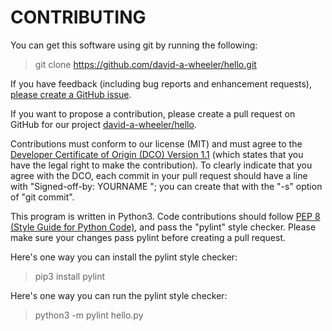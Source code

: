 # CONTRIBUTING

You can get this software using git by running the following:

> git clone https://github.com/david-a-wheeler/hello.git

If you have feedback (including bug reports and enhancement requests),
[please create a GitHub issue](https://github.com/david-a-wheeler/hello/issues).

If you want to propose a contribution, please create a pull request on
GitHub for our project
[david-a-wheeler/hello](https://github.com/david-a-wheeler/hello).

Contributions must conform to our license (MIT) and must agree 
to the
[Developer Certificate of Origin (DCO) Version 1.1](https://developercertificate.org/) (which states that you have the legal right to make the contribution).
To clearly indicate that you agree with the DCO,
each commit in your pull request should have a line with
"Signed-off-by: YOURNAME <YOUREMAIL>"; you can create that
with the "-s" option of "git commit".

This program is written in Python3.
Code contributions should follow
[PEP 8 (Style Guide for Python Code)](https://www.python.org/dev/peps/pep-0008/),
and pass the "pylint" style checker.
Please make sure your changes pass pylint before creating a pull request.

Here's one way you can install the pylint style checker:

> pip3 install pylint

Here's one way you can run the pylint style checker:

> python3 -m pylint hello.py
